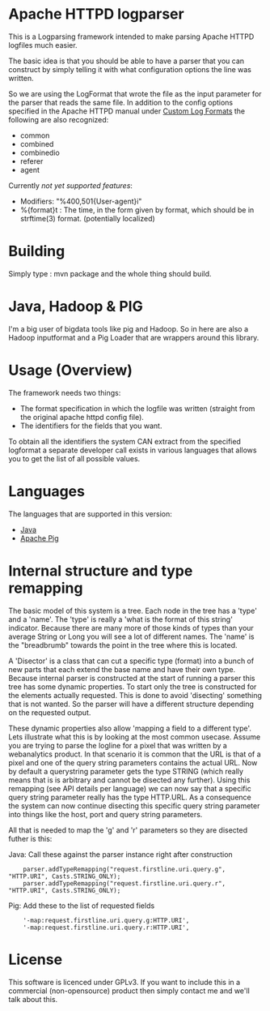 Apache HTTPD logparser
===
This is a Logparsing framework intended to make parsing Apache HTTPD logfiles much easier.

The basic idea is that you should be able to have a parser that you can construct by simply 
telling it with what configuration options the line was written.

So we are using the LogFormat that wrote the file as the input parameter for the parser that reads the same file.
In addition to the config options specified in the Apache HTTPD manual under
[Custom Log Formats](http://httpd.apache.org/docs/2.2/mod/mod_log_config.html) the following are also recognized:

* common
* combined
* combinedio
* referer
* agent

Currently *not yet supported features*:

* Modifiers: "%400,501{User-agent}i"
* %{format}t : The time, in the form given by format, which should be in strftime(3) format. (potentially localized)

Building
===
Simply type : mvn package
and the whole thing should build.

Java, Hadoop & PIG
===
I'm a big user of bigdata tools like pig and Hadoop.
So in here are also a Hadoop inputformat and a Pig Loader that are wrappers around this library.

Usage (Overview)
===
The framework needs two things:

* The format specification in which the logfile was written (straight from the original apache httpd config file).
* The identifiers for the fields that you want.

To obtain all the identifiers the system CAN extract from the specified logformat a separate
developer call exists in various languages that allows you to get the list of all possible values.

Languages
===
The languages that are supported in this version:

* [Java](README-Java.md)
* [Apache Pig](README-Pig.md)

Internal structure and type remapping
===
The basic model of this system is a tree. 
Each node in the tree has a 'type' and a 'name'.
The 'type' is really a 'what is the format of this string' indicator. Because there are many more of those kinds of types than your average String or Long you will see a lot of different names. 
The 'name' is the "breadbrumb" towards the point in the tree where this is located.

A 'Disector' is a class that can cut a specific type (format) into a bunch of new parts that each extend the base name and have their own type.
Because internal parser is constructed at the start of running a parser this tree has some dynamic properties.
To start only the tree is constructed for the elements actually requested. This is done to avoid 'disecting' something that is not wanted.
So the parser will have a different structure depending on the requested output.

These dynamic properties also allow 'mapping a field to a different type'. Lets illustrate what this is by looking at the most common usecase.
Assume you are trying to parse the logline for a pixel that was written by a webanalytics product. In that scenario it is common that the URL is that of a pixel and one of the query string parameters contains the actual URL. Now by default a querystring parameter gets the type STRING (which really means that is is arbitrary and cannot be disected any further). Using this remapping (see API details per language) we can now say that a specific query string parameter really has the type HTTP.URL. As a consequence the system can now continue disecting this specific query string parameter into things like the host, port and query string parameters.

All that is needed to map the 'g' and 'r' parameters so they are disected futher is this:

Java: Call these against the parser instance right after construction

        parser.addTypeRemapping("request.firstline.uri.query.g", "HTTP.URI", Casts.STRING_ONLY);
        parser.addTypeRemapping("request.firstline.uri.query.r", "HTTP.URI", Casts.STRING_ONLY);

Pig: Add these to the list of requested fields

        '-map:request.firstline.uri.query.g:HTTP.URI',
        '-map:request.firstline.uri.query.r:HTTP.URI',


License
===
This software is licenced under GPLv3. If you want to include this in a commercial (non-opensource) product then
simply contact me and we'll talk about this.
